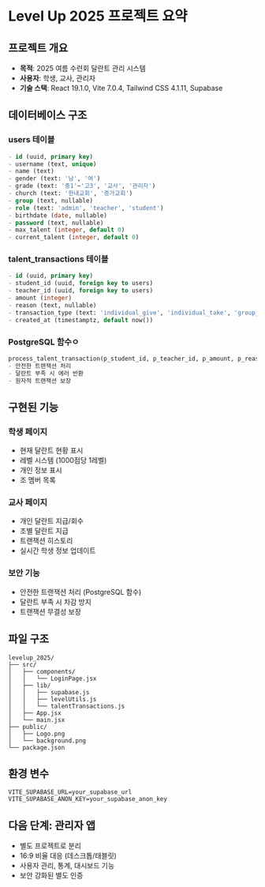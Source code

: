 # Level Up 2025 프로젝트 요약

## 프로젝트 개요
- **목적**: 2025 여름 수련회 달란트 관리 시스템
- **사용자**: 학생, 교사, 관리자
- **기술 스택**: React 19.1.0, Vite 7.0.4, Tailwind CSS 4.1.11, Supabase

## 데이터베이스 구조

### users 테이블
```sql
- id (uuid, primary key)
- username (text, unique)
- name (text)
- gender (text: '남', '여')
- grade (text: '중1'~'고3', '교사', '관리자')
- church (text: '한내교회', '증가교회')
- group (text, nullable)
- role (text: 'admin', 'teacher', 'student')
- birthdate (date, nullable)
- password (text, nullable)
- max_talent (integer, default 0)
- current_talent (integer, default 0)
```

### talent_transactions 테이블
```sql
- id (uuid, primary key)
- student_id (uuid, foreign key to users)
- teacher_id (uuid, foreign key to users)
- amount (integer)
- reason (text, nullable)
- transaction_type (text: 'individual_give', 'individual_take', 'group_give')
- created_at (timestamptz, default now())
```

### PostgreSQL 함수ㅇ
```sql
process_talent_transaction(p_student_id, p_teacher_id, p_amount, p_reason, p_transaction_type)
- 안전한 트랜잭션 처리
- 달란트 부족 시 에러 반환
- 원자적 트랜잭션 보장
```

## 구현된 기능

### 학생 페이지
- 현재 달란트 현황 표시
- 레벨 시스템 (1000점당 1레벨)
- 개인 정보 표시
- 조 멤버 목록

### 교사 페이지
- 개인 달란트 지급/회수
- 조별 달란트 지급
- 트랜잭션 히스토리
- 실시간 학생 정보 업데이트

### 보안 기능
- 안전한 트랜잭션 처리 (PostgreSQL 함수)
- 달란트 부족 시 차감 방지
- 트랜잭션 무결성 보장

## 파일 구조
```
levelup_2025/
├── src/
│   ├── components/
│   │   └── LoginPage.jsx
│   ├── lib/
│   │   ├── supabase.js
│   │   ├── levelUtils.js
│   │   └── talentTransactions.js
│   ├── App.jsx
│   └── main.jsx
├── public/
│   ├── Logo.png
│   └── background.png
└── package.json
```

## 환경 변수
```
VITE_SUPABASE_URL=your_supabase_url
VITE_SUPABASE_ANON_KEY=your_supabase_anon_key
```

## 다음 단계: 관리자 앱
- 별도 프로젝트로 분리
- 16:9 비율 대응 (데스크톱/태블릿)
- 사용자 관리, 통계, 대시보드 기능
- 보안 강화된 별도 인증
